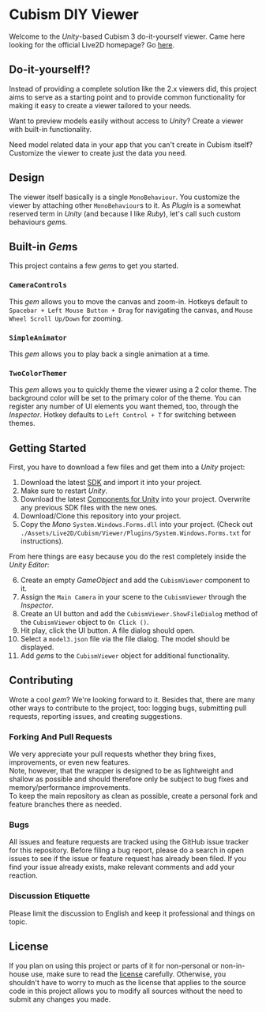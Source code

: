 # Cubism DIY Viewer

Welcome to the *Unity*-based Cubism 3 do-it-yourself viewer. Came here looking for the official Live2D homepage?
Go [here](http://www.live2d.com/products/cubism3).


## Do-it-yourself!?

Instead of providing a complete solution like the 2.x viewers did,
this project aims to serve as a starting point and to provide common functionality
for making it easy to create a viewer tailored to your needs.

Want to preview models easily without access to *Unity*? Create a viewer with built-in functionality.

Need model related data in your app that you can't create in Cubism itself?
Customize the viewer to create just the data you need.


## Design

The viewer itself basically is a single `MonoBehaviour`.
You customize the viewer by attaching other `MonoBehaviour`s to it.
As *Plugin* is a somewhat reserved term in *Unity* (and because I like *Ruby*),
let's call such custom behaviours *gem*s.


## Built-in *Gem*s

This project contains a few *gem*s to get you started.


### `CameraControls`

This *gem* allows you to move the canvas and zoom-in.
Hotkeys default to `Spacebar + Left Mouse Button + Drag` for navigating the canvas, and
`Mouse Wheel Scroll Up/Down` for zooming.


### `SimpleAnimator`

This *gem* allows you to play back a single animation at a time.


### `TwoColorThemer`

This *gem* allows you to quickly theme the viewer using a 2 color theme.
The background color will be set to the primary color of the theme.
You can register any number of UI elements you want themed, too, through the *Inspector*.
Hotkey defaults to `Left Control + T` for switching between themes.


## Getting Started

First, you have to download a few files and get them into a *Unity* project:

1. Download the latest [SDK](https://live2d.github.io/#unity) and import it into your project.
1. Make sure to restart *Unity*.
1. Download the latest [Components for Unity](https://github.com/Live2D/CubismUnityComponents/tree/develop) into your project. Overwrite any previous SDK files with the new ones.
1. Download/Clone this repository into your project.
1. Copy the *Mono* `System.Windows.Forms.dll` into your project. (Check out `./Assets/Live2D/Cubism/Viewer/Plugins/System.Windows.Forms.txt` for instructions).

From here things are easy because you do the rest completely inside the *Unity Editor*:

6. Create an empty *GameObject* and add the `CubismViewer` component to it.
1. Assign the `Main Camera` in your scene to the `CubismViewer` through the *Inspector*.
1. Create an UI button and add the `CubismViewer.ShowFileDialog` method of the `CubismViewer` object to `On Click ()`.
1. Hit play, click the UI button. A file dialog should open.
1. Select a `model3.json` file via the file dialog. The model should be displayed.
1. Add *gem*s to the `CubismViewer` object for additional functionality.


## Contributing

Wrote a cool *gem*? We're looking forward to it.
Besides that, there are many other ways to contribute to the project, too:
logging bugs, submitting pull requests, reporting issues, and creating suggestions.


### Forking And Pull Requests

We very appreciate your pull requests whether they bring fixes, improvements, or even new features.  
Note, however, that the wrapper is designed to be as lightweight and shallow as possible and
should therefore only be subject to bug fixes and memory/performance improvements.  
To keep the main repository as clean as possible, create a personal fork and feature branches there as needed.


### Bugs

All issues and feature requests are tracked using the GitHub issue tracker for this repository.
Before filing a bug report, please do a search in open issues to see if the issue or feature request has already been filed.
If you find your issue already exists, make relevant comments and add your reaction.


### Discussion Etiquette

Please limit the discussion to English and keep it professional and things on topic.


## License

If you plan on using this project or parts of it for non-personal or non-in-house use,
make sure to read the [license](http://live2d.com/eula/live2d-open-software-license-agreement_en.html) carefully.
Otherwise, you shouldn't have to worry to much as the license that applies to the source code in this project
allows you to modify all sources without the need to submit any changes you made.
